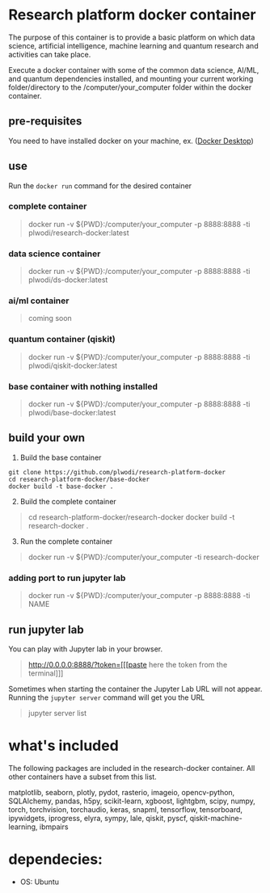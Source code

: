 # Research platform docker container

The purpose of this container is to provide a basic platform on which data science, artificial intelligence, machine learning and quantum research and activities can take place.

Execute a docker container with some of the common data science, AI/ML, and quantum dependencies installed, and mounting your current working folder/directory to the /computer/your_computer folder within the docker container.

## pre-requisites

You need to have installed docker on your machine, ex. ([Docker Desktop](https://www.docker.com/products/docker-desktop))

## use

Run the `docker run` command for the desired container

### complete container
>docker run -v ${PWD}:/computer/your_computer -p 8888:8888 -ti plwodi/research-docker:latest

### data science container
>docker run -v ${PWD}:/computer/your_computer -p 8888:8888 -ti plwodi/ds-docker:latest

### ai/ml container
>coming soon

### quantum container (qiskit)
>docker run -v ${PWD}:/computer/your_computer -p 8888:8888 -ti plwodi/qiskit-docker:latest

### base container with nothing installed
>docker run -v ${PWD}:/computer/your_computer -p 8888:8888 -ti plwodi/base-docker:latest

## build your own

1. Build the base container
```
git clone https://github.com/plwodi/research-platform-docker
cd research-platform-docker/base-docker
docker build -t base-docker .
```

2. Build the complete container
>cd research-platform-docker/research-docker
>docker build -t research-docker .

3. Run the complete container
> docker run -v ${PWD}:/computer/your_computer -ti research-docker

### adding port to run jupyter lab

> docker run -v ${PWD}:/computer/your_computer -p 8888:8888 -ti NAME

## run jupyter lab

You can play with Jupyter lab in your browser.
>http://0.0.0.0:8888/?token=[[[paste here the token from the terminal]]]

Sometimes when starting the container the Jupyter Lab URL will not appear.  Running the `jupyter server` command will get you the URL
>jupyter server list

# what's included

The following packages are included in the research-docker container.  All other containers have a subset from this list.

matplotlib, seaborn, plotly, pydot, rasterio, imageio, opencv-python, SQLAlchemy, pandas, h5py, scikit-learn, xgboost, lightgbm, scipy, numpy, torch, torchvision, torchaudio, keras, snapml, tensorflow, tensorboard, ipywidgets, iprogress, elyra, sympy, lale, qiskit, pyscf, qiskit-machine-learning, ibmpairs

# dependecies:
- OS: Ubuntu
